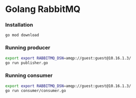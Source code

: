 # Golang RabbitMQ

### Installation

```
go mod download
```

### Running producer

```bash
export export RABBITMQ_DSN=amqp://guest:guest@10.16.1.3/
go run publisher.go
```

### Running consumer

```bash
export export RABBITMQ_DSN=amqp://guest:guest@10.16.1.3/
go run consumer/consumer.go
```

